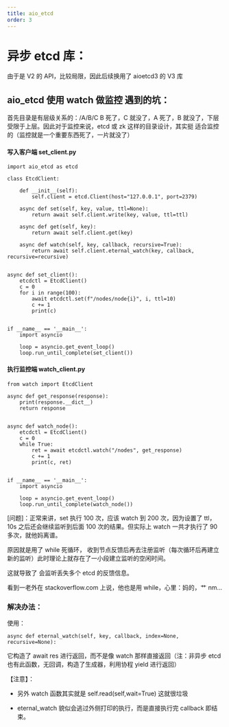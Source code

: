 ```yaml
---
title: aio_etcd
order: 3
---
```


# 异步 etcd 库：

<Alert type="info">由于是 V2 的 API，比较局限，因此后续换用了 aioetcd3 的 V3 库</Alert>

## aio_etcd 使用 watch 做监控 遇到的坑：

首先目录是有层级关系的：/A/B/C B 死了，C 就没了，A 死了，B 就没了，下层受限于上层。因此对于监控来说，etcd 或 zk 这样的目录设计，其实挺
适合监控的（监控就是一个重要东西死了，一片就没了）

#### 写入客户端 set_client.py

    import aio_etcd as etcd

    class EtcdClient:

        def __init__(self):
            self.client = etcd.Client(host="127.0.0.1", port=2379)

        async def set(self, key, value, ttl=None):
            return await self.client.write(key, value, ttl=ttl)

        async def get(self, key):
            return await self.client.get(key)

        async def watch(self, key, callback, recursive=True):
            return await self.client.eternal_watch(key, callback, recursive=recursive)


    async def set_client():
        etcdctl = EtcdClient()
        c = 0
        for i in range(100):
            await etcdctl.set(f"/nodes/node{i}", i, ttl=10)
            c += 1
            print(c)


    if __name__ == '__main__':
        import asyncio

        loop = asyncio.get_event_loop()
        loop.run_until_complete(set_client())

#### 执行监控端 watch_client.py

    from watch import EtcdClient

    async def get_response(response):
        print(response.__dict__)
        return response


    async def watch_node():
        etcdctl = EtcdClient()
        c = 0
        while True:
            ret = await etcdctl.watch("/nodes", get_response)
            c += 1
            print(c, ret)


    if __name__ == '__main__':
        import asyncio

        loop = asyncio.get_event_loop()
        loop.run_until_complete(watch_node())

[问题]：正常来讲，set 执行 100 次，应该 watch 到 200 次，因为设置了 ttl，10s 之后还会继续监听到后面 100 次的结果。但实际上 watch 一共才执行了
90 多次，就他妈离谱。

原因就是用了 while 死循环， 收到节点反馈后再去注册监听（每次循环后再建立新的监听）此时理论上就存在了一小段建立监听的空闲时间。

这就导致了 会监听丢失多个 etcd 的反馈信息。

看到一老外在 stackoverflow.com 上说，他也是用 while，心里：妈的，艹 nm...

### 解决办法：

使用：

    async def eternal_watch(self, key, callback, index=None, recursive=None):

它构造了 await res 进行返回，而不是像 watch 那样直接返回（注：非异步 etcd 也有此函数，无回调，构造了生成器，利用协程 yield 进行返回）

【注意】：

- 另外 watch 函数其实就是 self.read(self,wait=True) 这就很垃圾

- eternal_watch 貌似会逃过外侧打印的执行，而是直接执行完 callback 即结束。
